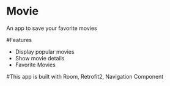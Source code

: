 # Movie
An app to save your favorite movies

#Features
* Display popular movies
* Show movie details
* Favorite Movies

#This app is built with
Room,
Retrofit2,
Navigation Component
